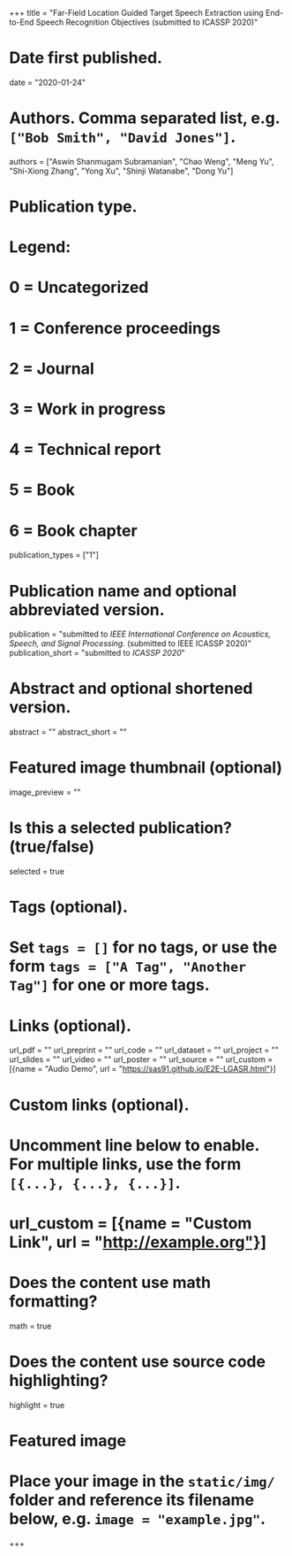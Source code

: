 +++
title = "Far-Field Location Guided Target Speech Extraction using End-to-End Speech Recognition Objectives (submitted to ICASSP 2020)"

# Date first published.
date = "2020-01-24"

# Authors. Comma separated list, e.g. `["Bob Smith", "David Jones"]`.
authors = ["Aswin Shanmugam Subramanian", "Chao Weng", "Meng Yu", "Shi-Xiong Zhang", "Yong Xu", "Shinji Watanabe", "Dong Yu"]

# Publication type.
# Legend:
# 0 = Uncategorized
# 1 = Conference proceedings
# 2 = Journal
# 3 = Work in progress
# 4 = Technical report
# 5 = Book
# 6 = Book chapter
publication_types = ["1"]

# Publication name and optional abbreviated version.
publication = "submitted to *IEEE International Conference on Acoustics, Speech, and Signal Processing.* (submitted to IEEE ICASSP 2020)"
publication_short = "submitted to *ICASSP 2020*"

# Abstract and optional shortened version.
abstract = ""
abstract_short = ""

# Featured image thumbnail (optional)
image_preview = ""

# Is this a selected publication? (true/false)
selected = true

# Tags (optional).
#   Set `tags = []` for no tags, or use the form `tags = ["A Tag", "Another Tag"]` for one or more tags.

# Links (optional).
url_pdf = ""
url_preprint = ""
url_code = ""
url_dataset = ""
url_project = ""
url_slides = ""
url_video = ""
url_poster = ""
url_source = ""
url_custom = [{name = "Audio Demo", url = "https://sas91.github.io/E2E-LGASR.html"}]
# Custom links (optional).
#   Uncomment line below to enable. For multiple links, use the form `[{...}, {...}, {...}]`.
# url_custom = [{name = "Custom Link", url = "http://example.org"}]

# Does the content use math formatting?
math = true

# Does the content use source code highlighting?
highlight = true

# Featured image
# Place your image in the `static/img/` folder and reference its filename below, e.g. `image = "example.jpg"`.

+++
